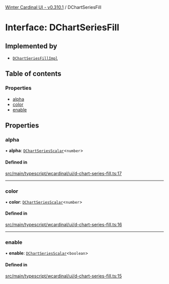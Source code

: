 [Winter Cardinal UI - v0.310.1](../index.md) / DChartSeriesFill

# Interface: DChartSeriesFill

## Implemented by

- [`DChartSeriesFillImpl`](../classes/DChartSeriesFillImpl.md)

## Table of contents

### Properties

- [alpha](DChartSeriesFill.md#alpha)
- [color](DChartSeriesFill.md#color)
- [enable](DChartSeriesFill.md#enable)

## Properties

### alpha

• **alpha**: [`DChartSeriesScalar`](../index.md#dchartseriesscalar)<`number`\>

#### Defined in

[src/main/typescript/wcardinal/ui/d-chart-series-fill.ts:17](https://github.com/winter-cardinal/winter-cardinal-ui/blob/v0.310.1/src/main/typescript/wcardinal/ui/d-chart-series-fill.ts#L17)

___

### color

• **color**: [`DChartSeriesScalar`](../index.md#dchartseriesscalar)<`number`\>

#### Defined in

[src/main/typescript/wcardinal/ui/d-chart-series-fill.ts:16](https://github.com/winter-cardinal/winter-cardinal-ui/blob/v0.310.1/src/main/typescript/wcardinal/ui/d-chart-series-fill.ts#L16)

___

### enable

• **enable**: [`DChartSeriesScalar`](../index.md#dchartseriesscalar)<`boolean`\>

#### Defined in

[src/main/typescript/wcardinal/ui/d-chart-series-fill.ts:15](https://github.com/winter-cardinal/winter-cardinal-ui/blob/v0.310.1/src/main/typescript/wcardinal/ui/d-chart-series-fill.ts#L15)
